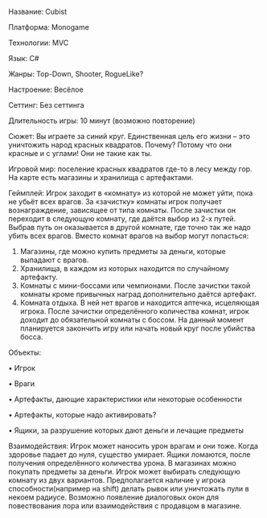 Название: Cubist

Платформа: Monogame

Технологии: MVC

Язык: C#

Жанры: Top-Down, Shooter, RogueLike?

Настроение: Весёлое

Сеттинг: Без сеттинга

Длительность игры: 10 минут (возможно повторение)


Сюжет: Вы играете за синий круг. Единственная цель его жизни – это уничтожить народ красных квадратов. Почему? Потому что они красные и с углами! Они не такие как ты.


Игровой мир: поселение красных квадратов где-то в лесу между гор. На карте есть магазины и хранилища с артефактами.


Геймплей: Игрок заходит в «комнату» из которой не может уйти, пока не убьёт всех врагов. За «зачистку» комнаты игрок получает вознаграждение, зависящее от типа комнаты. После зачистки он переходит в следующую комнату, где даётся выбор из 2-х путей. Выбрав путь он оказывается в другой комнате, где точно так же надо убить всех врагов. Вместо комнат врагов на выбор могут попасться:
1.	Магазины, где можно купить предметы за деньги, которые выпадают с врагов.
2.	Хранилища, в каждом из которых находится по случайному артефакту.
3.	Комнаты с мини-боссами или чемпионами. После зачистки такой комнаты кроме привычных наград дополнительно даётся артефакт.
4.	Комната отдыха. В ней нет врагов и находится аптечка, исцеляющая игрока.
После зачистки определённого количества комнат, игрок доходит до обязательной комнаты с боссом. На данный момент планируется закончить игру или начать новый круг после убийства босса.


Объекты:

•	Игрок

•	Враги

•	Артефакты, дающие характеристики или некоторые особенности

•	Артефакты, которые надо активировать?

•	Ящики, за разрушение которых дают деньги и лечащие предметы


Взаимодействия: Игрок может наносить урон врагам и они тоже. Когда здоровье падает до нуля, существо умирает. Ящики ломаются, после получения определённого количества урона. В магазинах можно покупать предметы за деньги. Игрок может выбирать следующую комнату из двух вариантов. Предполагается наличие у игрока способности(например на shift) делать рывок или уничтожать пули в некоем радиусе. Возможно появление диалоговых окон для повествования лора или взаимодействия с продавцом в магазине.
